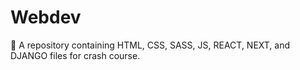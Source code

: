 # Webdev 
📢 A repository containing HTML, CSS, SASS, JS, REACT, NEXT, and DJANGO files for crash course.
